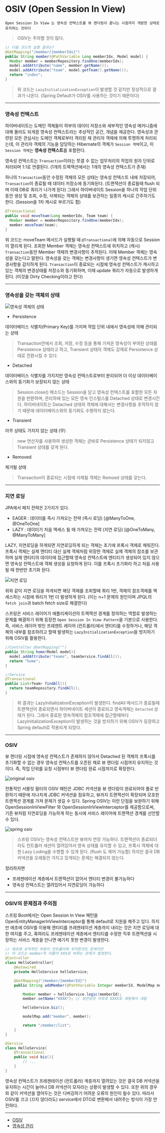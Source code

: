 # OSIV (Open Session In View)

``Open Session In View 는 영속성 컨텍스트를 뷰 렌더링이 끝나는 시점까지 개방한 상태로 유지하는 것이다``

> OSIV는 주의할 것이 많다.


```java
// 다음 코드의 실행 결과는? 
@GetMapping("/member/{memberIdx}") 
public String member(@PathVariable Long memberIdx, Model model) { 
  Member member = memberRepository.findOne(memberIdx); 
  model.addAttribute("name", member.getName()); 
  model.addAttribute("team", model.getTeam().getName()); 
  return "index"; 
}
```

> 위 코드는 `LazyInitializationException`이 발생할 것 같지만 정상적으로 결과가 나온다. (Spring Default가 OSIV를 사용하는 것이기 때문이다)


---
### 영속성 컨텍스트 

하이버네이트는 도메인 객체들이 하부의 데이터 저장소와 세부적인 영속성 메커니즘에 대해 몰라도 되게끔 영속성 컨텍스트라는 추상적인 공간, 개념을 제공한다. 
영속성과 관련된 모든 관심사는 도메인 객체로부터 격리된 채 관리자 객체에 의해 투명하게 처리되는데, 이 관리자 객체의 기능을 담당하는 Hibernate의 객체가 `Session 객체`이고, 이 `Session 객체`는 **영속성 컨텍스트**를 포함한다. 


영속성 컨텍스트는 `Transaction`이라는 쪼갤 수 없는 업무처리의 작업의 원자 단위로 처리되며 1:1로 연결된다. (1개의 트랙잭션에서는 1개의 영속성 컨텍스트가 존재)

하나의 `Transaction`동안 수정된 객체의 모든 상태는 영속성 컨텍스트 내에 저장되어, `Transaction`이 종료될 때 데이터 저장소에 동기화된다. (트랜잭션이 종료될때 flush 되며 이때 DB로 쿼리가 나가게 된다) 
그래서 하이버네이트 Session을 하나의 작업 단위 동안 생성 및 조회, 수정, 삭제되는 객체의 상태를 보관하는 일종의 캐시로 간주하기도 한다. (Session을 1차 캐시로 부르기도 함)

```java
@Transactional
public void moveTeam(Long memberIdx, Team team) {
  Member member = memberRepository.findOne(memberIdx);
  member.moveTeam(team);
}
```

위 코드는 moveTeam 메서드가 실행될 때 `@Transactional`에 의해 자동으로 Session이 열리게 된다. 조회한 Member 객체는 영속성 컨텍스트에 위치하고 (캐시) `Transaction`동안 Member 객체의 변경사항이 추적된다. 
이때 Member 객체는 영속성을 갖는다고 말한다. 영속성을 갖는 객체는 변경사항이 생기면 영속성 컨텍스트가 변경사항을 감지하게 된다. 
`Transaction`이 종료되는 시점에 영속성 컨텍스트가 캐시하고 있는 객체의 변경상태를 저장소와 동기화하며, 이때 update 쿼리가 자동으로 발생하게 된다. (이것을 Dirty Checking이라고 한다)


---
### 영속성을 갖는 객체의 상태 

![영속성 객체의 상태](https://kingbbode.github.io/images/2016/2016_12_28_OPEN_SESSION_IN_VIEW/status.png)

- Persistence

데이터베이스 식별자(Primary Key)를 가지며 작업 단위 내에서 영속성에 의해 관리되는 상태

> Transaction안에서 조회, 저장, 수정 등을 통해 가져온 영속성이 부여된 상태를 Persistence 상태라고 하고, Transient 상태의 객체도 강제로 Persistence 상태로 전환시킬 수 있다.


- Detached

데이터베이스 식별자를 가지지만 영속성 컨텍스트로부터 분리되어 더 이상 데이터베이스와의 동기화가 보장되지 않는 상태

> Session.close() 메소드는 Session을 닫고 영속성 컨텍스트를 포함한 모든 자원을 반환하며, 관리하에 있는 모든 영속 인스털스를 Detached 상태로 변경시킨다. 
> 하이버네이트는 Detached 상태의 객체에 대해서는 변경사항을 추적하지 않기 때문에 데이터베이스와의 동기화도 수행하지 않는다.


- Transient

아무 상태도 가지지 않는 상태 (무)

> new 연산자를 사용하여 생성한 객체는 곧바로 Persistence 상태가 되지않고 Transient 상태를 갖게 된다.


- Removed

제거될 상태

> Transaction이 종료되는 시점에 삭제될 객체는 Remoed 상태를 갖는다.



---
### 지연 로딩

JPA에서 페치 전략은 2가지가 있다.

- EAGER : 데이터를 즉시 가져오는 전략 (즉시 로딩) [@ManyToOne, @OneToOne]
- LAZY : 데이터가 처음 액세스 될 때 가져오는 전략 (지연 로딩) [@OneToMany, @ManyToMany]


LAZY, 지연로딩을 하게되면 지연로딩하게 되는 객체는 초기에 프록시 객체로 채워진다. 
프록시 객체는 실제 엔티티 대신 실제 객체처럼 위장한 객체로 실제 객체의 참조를 보관하며 실제 엔티티의 데이터에 접근할때 영속성 컨텍스트에 엔티티가 생성되어 있지 않으면 영속성 컨텍스트에 객체 생성을 요청하게 된다.
이를 프록시 초기화라 하고 처음 사용될 때 한번만 초기화 된다.

![지연 로딩](https://kingbbode.github.io/images/2016/2016_12_28_OPEN_SESSION_IN_VIEW/proxy_test.png)

위와 같이 지연 로딩을 하게되면 해당 객체를 조회할때 쿼리 1번, 객체의 참조객체를 액세스하는 시점에 쿼리가 1번 더 발생하게 된다. (이는 n+1 문제의 원인이며 JPQL의 `fetch join`과 batch fetch size로 해결한다)


스프링은 서비스 레이어가 애플리케이션의 트랙잭션 경계를 정의하는 역할로 발생하는 문제를 해결하기 위해 등장한 `Open Session In View Pattern`을 기본으로 사용한다. 
즉, 서비스 레이어 밖인 프레젠트 레이어 (컨트롤러)에서 엔티티를 수정하거나, 해당 객체의 내부를 참조하려고 할때 발생하는 `LazyInitializationException`을 방지하기 위해 OSIV를 활용한다.

```java
//Controller @GetMapping("") 
public String home(Model model){ 
  model.addAttribute("teams", teamService.findAll()); 
  return "home"; 
} 

//Service 
@Transactional 
public List<Team> findAll(){ 
  return teamRepository.findAll(); 
}
```

> 위 결과는 LazyInitializationException이 발생한다. findAll 메서드가 종료될때 트랜잭션이 종료되면서 하이버네이트 세션이 종료되고 영속객체는 `Detacted` 상태가 된다. 그래서 종료된 영속객체의 참조객체에 접근할때마다 LazyInitializationException이 발생하는 것을 방지하기 위해 OSIV가 등장하고 Spring default로 적용되게 되었다.

---
### OSIV

뷰 렌더링 시점에 영속성 컨텍스트가 존재하지 않아서 Detached 된 객체의 프록시를 초기화할 수 없는 경우 영속성 컨텍스트를 오픈된 채로 뷰 렌더링 시점까지 유지하는 것이다. 
즉, 작업 단위를 요청 시점부터 뷰 렌더링 완료 시점까지로 확장한다. 

![original osiv](https://kingbbode.github.io/images/2016/2016_12_28_OPEN_SESSION_IN_VIEW/servlet_osiv.png)

전통적인 서블릿 필터의 OSIV 패턴은 JDBC 커넥션을 뷰 렌더링이 완료되어야 풀로 반환하기 때문에 지나치게 JDBC 커넥션을 점유하고, 뷰까지 트랜잭션이 확장되며 모호한 트랜잭션 경계를 가져 문제가 생길 수 있다.
Spring OSIV는 이런 단점을 보완하기 위해 OpenSessionInViewFilter 와 OpenSessionInViewInterceptor를 제공함으로써, 기존 뷰처럼 지연로딩을 가능하게 하는 동시에 서비스 레이어에 트랜잭션 경계를 선언할 수 있다. 

![spring osiv](https://kingbbode.github.io/images/2016/2016_12_28_OPEN_SESSION_IN_VIEW/spring_osiv.png)

> 스프링 OSIV는 영속성 컨텍스트만 뷰까지 연장 가능하다. 트랜잭션이 종료되더라도 컨트롤러 세션이 열려있어서 영속 상태를 유지할 수 있고, 프록시 객체에 대한 Lazy Loding을 수행할 수 있게 된다. (flush 도 제어 가능함) 하지만 결국 DB 커넥션을 오래동안 가지고 있게되는 문제는 해결되지 않는다.


정리하자면
- 프레젠테이션 계층에서 트랜잭션이 없어서 엔티티 변경이 불가능하다
- 영속성 컨텍스트는 열려있어서 지연로딩이 가능하다




---
### OSIV의 문제점과 주의점

스프링 Boot에서는 Open Session In View 패턴을 OpenEntityManagerInViewInterceptor를 통해 default로 지원을 해주고 있다. 
하지만 애초에 OSIV를 이용해 엔티티를 프레젠테이션 계층까지 내리는 것은 지연 로딩에 대한 여지를 주고, 혹여라도 프레젠테이션 계층에서 엔티티를 수정한 직후 트랜잭션을 시장하는 서비스 계층을 만나면 예기치 못한 변경이 발생한다. 


```java
// 애초에 로직적인 부분이 컨트롤러에 위치한것도 문제지만
// 이 코드는 member의 이름이 XXX로 바뀌는 문제가 발생한다.
@Controller
class HelloController{
    @Autowired
    private HelloService helloService;

    @GetMapping("/member/{memberId}")
    public String addMember(@PathVariable Integer memberId, ModelMap modelMap){

        Member member = helloService.logic(memberId);
        member.setName("XXXX"); // 보안상의 이유로 XXXX로 세팅해서 내림

        helloService.biz();

        modelMap.add("member", member);

        return "/member/list";
    }
}

@Service
class HelloService{
    @Transactional
    public void biz(){
        // ...
    }
}
```

영속성 컨텍스트가 프레젠테이션 (컨트롤러) 계층까지 열려있는 것은 결국 DB 커넥션을 유지하는 시간이 늘어나 DB 커넥션이 모자라는 상황이 발생할 수 있다. 
또한 위의 경우와 같이 커넥션을 열어두는 것은 디버깅하기 어려운 오류의 원인이 될수 있다. 따라서 OSIV를 끄고 (끄지 않더라도) service에서 DTO로 변환해서 내려주는 방식이 가장 안전하다.



---
- [OSIV](https://kingbbode.tistory.com/27) 
- [영속성 관리](https://stylishc.tistory.com/150)

